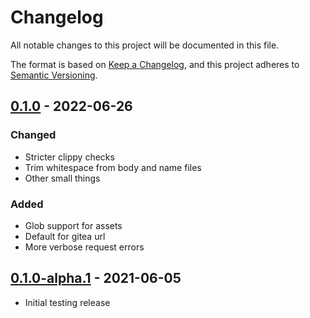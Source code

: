 # Changelog

All notable changes to this project will be documented in this file.

The format is based on [Keep a Changelog](https://keepachangelog.com/en/1.0.0/),
and this project adheres to [Semantic Versioning](https://semver.org/spec/v2.0.0.html).

## [0.1.0] - 2022-06-26

### Changed

- Stricter clippy checks
- Trim whitespace from body and name files
- Other small things

### Added

- Glob support for assets
- Default for gitea url
- More verbose request errors

## [0.1.0-alpha.1] - 2021-06-05

- Initial testing release

[Unreleased]: https://github.com/ljoonal/DronePluginGitea/compare/v0.1.0-alpha.1...HEAD
[0.1.0]: https://github.com/ljoonal/DronePluginGitea/releases/tag/v0.1.0
[0.1.0-alpha.1]: https://github.com/ljoonal/DronePluginGitea/releases/tag/v0.1.0-alpha.1
